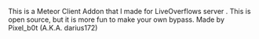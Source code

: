 This is a Meteor Client Addon that I made for LiveOverflows server .
This is open source, but it is more fun to make your own bypass.
Made by Pixel_b0t (A.K.A. darius172)
